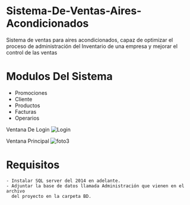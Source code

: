 # Sistema-De-Ventas-Aires-Acondicionados
Sistema de ventas para aires acondicionados, capaz de optimizar el proceso de administración 
del Inventario de una empresa y mejorar el control de las ventas

# Modulos Del Sistema 
  - Promociones 
  - Cliente 
  - Productos
  - Facturas 
  - Operarios
  
  Ventana De Login 
  ![Login](https://user-images.githubusercontent.com/47156338/60499529-40e3e400-9c7e-11e9-97e6-325e0ff103be.png)
  
  Ventana Principal 
  ![foto3](https://user-images.githubusercontent.com/47156338/60499653-87d1d980-9c7e-11e9-9084-e5b0e2d4761b.png)
  
  # Requisitos 
    - Instalar SQL server del 2014 en adelante.
    - Adjuntar la base de datos llamada Administración que vienen en el archivo 
      del proyecto en la carpeta BD.
  
